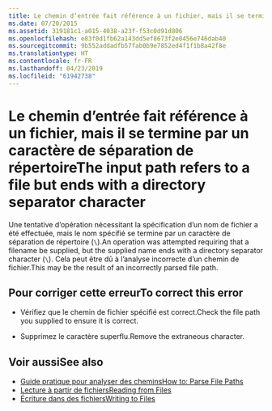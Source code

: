 ```yaml
---
title: Le chemin d’entrée fait référence à un fichier, mais il se termine par un caractère de séparation de répertoire
ms.date: 07/20/2015
ms.assetid: 319181c1-a015-4038-a23f-f53c0d91d806
ms.openlocfilehash: e83f0d1fb62a143dd5ef8673f2e0456e746dab40
ms.sourcegitcommit: 9b552addadfb57fab0b9e7852ed4f1f1b8a42f8e
ms.translationtype: HT
ms.contentlocale: fr-FR
ms.lasthandoff: 04/23/2019
ms.locfileid: "61942738"
---
```

# <a name="the-input-path-refers-to-a-file-but-ends-with-a-directory-separator-character"></a><span data-ttu-id="10402-102">Le chemin d’entrée fait référence à un fichier, mais il se termine par un caractère de séparation de répertoire</span><span class="sxs-lookup"><span data-stu-id="10402-102">The input path refers to a file but ends with a directory separator character</span></span>
<span data-ttu-id="10402-103">Une tentative d’opération nécessitant la spécification d’un nom de fichier a été effectuée, mais le nom spécifié se termine par un caractère de séparation de répertoire (`\`).</span><span class="sxs-lookup"><span data-stu-id="10402-103">An operation was attempted requiring that a filename be supplied, but the supplied name ends with a directory separator character (`\`).</span></span> <span data-ttu-id="10402-104">Cela peut être dû à l’analyse incorrecte d’un chemin de fichier.</span><span class="sxs-lookup"><span data-stu-id="10402-104">This may be the result of an incorrectly parsed file path.</span></span>  
  
## <a name="to-correct-this-error"></a><span data-ttu-id="10402-105">Pour corriger cette erreur</span><span class="sxs-lookup"><span data-stu-id="10402-105">To correct this error</span></span>  
  
- <span data-ttu-id="10402-106">Vérifiez que le chemin de fichier spécifié est correct.</span><span class="sxs-lookup"><span data-stu-id="10402-106">Check the file path you supplied to ensure it is correct.</span></span>  
  
- <span data-ttu-id="10402-107">Supprimez le caractère superflu.</span><span class="sxs-lookup"><span data-stu-id="10402-107">Remove the extraneous character.</span></span>  
  
## <a name="see-also"></a><span data-ttu-id="10402-108">Voir aussi</span><span class="sxs-lookup"><span data-stu-id="10402-108">See also</span></span>

- [<span data-ttu-id="10402-109">Guide pratique pour analyser des chemins</span><span class="sxs-lookup"><span data-stu-id="10402-109">How to: Parse File Paths</span></span>](../../visual-basic/developing-apps/programming/drives-directories-files/how-to-parse-file-paths.md)
- [<span data-ttu-id="10402-110">Lecture à partir de fichiers</span><span class="sxs-lookup"><span data-stu-id="10402-110">Reading from Files</span></span>](../../visual-basic/developing-apps/programming/drives-directories-files/reading-from-files.md)
- [<span data-ttu-id="10402-111">Écriture dans des fichiers</span><span class="sxs-lookup"><span data-stu-id="10402-111">Writing to Files</span></span>](../../visual-basic/developing-apps/programming/drives-directories-files/writing-to-files.md)
